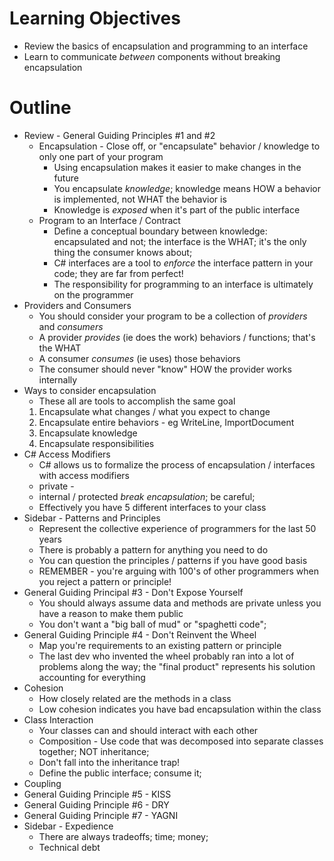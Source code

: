 **Learning Objectives**
=======================
- Review the basics of encapsulation and programming to an interface
- Learn to communicate _between_ components without breaking encapsulation

**Outline**
===========
- Review - General Guiding Principles #1 and #2
  - Encapsulation - Close off, or "encapsulate" behavior / knowledge to only one part of your program
    - Using encapsulation makes it easier to make changes in the future
    - You encapsulate _knowledge_; knowledge means HOW a behavior is implemented, not WHAT the behavior is
    - Knowledge is _exposed_ when it's part of the public interface
  - Program to an Interface / Contract
    - Define a conceptual boundary between knowledge: encapsulated and not; the interface is the WHAT; it's the only thing the consumer knows about;
    - C# interfaces are a tool to _enforce_ the interface pattern in your code; they are far from perfect!
    - The responsibility for programming to an interface is ultimately on the programmer
- Providers and Consumers
  - You should consider your program to be a collection of _providers_ and _consumers_
  - A provider _provides_ (ie does the work) behaviors / functions; that's the WHAT
  - A consumer _consumes_ (ie uses) those behaviors
  - The consumer should never "know" HOW the provider works internally
- Ways to consider encapsulation
  - These all are tools to accomplish the same goal
  1. Encapsulate what changes / what you expect to change
  2. Encapsulate entire behaviors - eg WriteLine, ImportDocument
  3. Encapsulate knowledge
  4. Encapsulate responsibilities
- C# Access Modifiers
  - C# allows us to formalize the process of encapsulation / interfaces with access modifiers
  - private - 
  - internal / protected _break encapsulation_; be careful;
  - Effectively you have 5 different interfaces to your class
- Sidebar - Patterns and Principles
  - Represent the collective experience of programmers for the last 50 years
  - There is probably a pattern for anything you need to do
  - You can question the principles / patterns if you have good basis
  - REMEMBER - you're arguing with 100's of other programmers when you reject a pattern or principle!
- General Guiding Principal #3 - Don't Expose Yourself
  - You should always assume data and methods are private unless you have a reason to make them public
  - You don't want a "big ball of mud" or "spaghetti code";
- General Guiding Principle #4 - Don't Reinvent the Wheel
  - Map you're requirements to an existing pattern or principle
  - The last dev who invented the wheel probably ran into a lot of problems along the way; the "final product" represents his solution accounting for everything
- Cohesion
  - How closely related are the methods in a class
  - Low cohesion indicates you have bad encapsulation within the class
- Class Interaction
  - Your classes can and should interact with each other
  - Composition - Use code that was decomposed into separate classes together; NOT inheritance;
  - Don't fall into the inheritance trap!
  - Define the public interface; consume it;
- Coupling
- General Guiding Principle #5 - KISS
- General Guiding Principle #6 - DRY
- General Guiding Principle #7 - YAGNI
- Sidebar - Expedience
  - There are always tradeoffs; time; money;
  - Technical debt